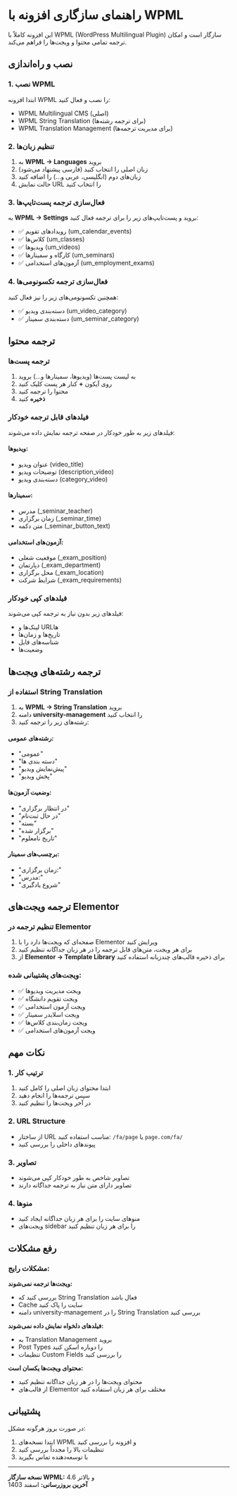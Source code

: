 # راهنمای سازگاری افزونه با WPML

این افزونه کاملاً با WPML (WordPress Multilingual Plugin) سازگار است و امکان ترجمه تمامی محتوا و ویجت‌ها را فراهم می‌کند.

## نصب و راه‌اندازی

### 1. نصب WPML
ابتدا افزونه WPML را نصب و فعال کنید:
- WPML Multilingual CMS (اصلی)
- WPML String Translation (برای ترجمه رشته‌ها)
- WPML Translation Management (برای مدیریت ترجمه‌ها)

### 2. تنظیم زبان‌ها
1. به **WPML → Languages** بروید
2. زبان اصلی را انتخاب کنید (فارسی پیشنهاد می‌شود)
3. زبان‌های دوم (انگلیسی، عربی و...) را اضافه کنید
4. حالت نمایش URL را انتخاب کنید

### 3. فعال‌سازی ترجمه پست‌تایپ‌ها
به **WPML → Settings** بروید و پست‌تایپ‌های زیر را برای ترجمه فعال کنید:
- ✅ رویدادهای تقویم (um_calendar_events)
- ✅ کلاس‌ها (um_classes) 
- ✅ ویدیوها (um_videos)
- ✅ کارگاه و سمینارها (um_seminars)
- ✅ آزمون‌های استخدامی (um_employment_exams)

### 4. فعال‌سازی ترجمه تکسونومی‌ها
همچنین تکسونومی‌های زیر را نیز فعال کنید:
- ✅ دسته‌بندی ویدیو (um_video_category)
- ✅ دسته‌بندی سمینار (um_seminar_category)

## ترجمه محتوا

### ترجمه پست‌ها
1. به لیست پست‌ها (ویدیوها، سمینارها و...) بروید
2. روی آیکون **+** کنار هر پست کلیک کنید
3. محتوا را ترجمه کنید
4. **ذخیره** کنید

### فیلدهای قابل ترجمه خودکار
فیلدهای زیر به طور خودکار در صفحه ترجمه نمایش داده می‌شوند:

#### ویدیوها:
- عنوان ویدیو (video_title)
- توضیحات ویدیو (description_video) 
- دسته‌بندی ویدیو (category_video)

#### سمینارها:
- مدرس (_seminar_teacher)
- زمان برگزاری (_seminar_time)
- متن دکمه (_seminar_button_text)

#### آزمون‌های استخدامی:
- موقعیت شغلی (_exam_position)
- دپارتمان (_exam_department)
- محل برگزاری (_exam_location)
- شرایط شرکت (_exam_requirements)

### فیلدهای کپی خودکار
فیلدهای زیر بدون نیاز به ترجمه کپی می‌شوند:
- لینک‌ها و URLها
- تاریخ‌ها و زمان‌ها
- شناسه‌های فایل
- وضعیت‌ها

## ترجمه رشته‌های ویجت‌ها

### استفاده از String Translation
1. به **WPML → String Translation** بروید
2. دامنه **university-management** را انتخاب کنید
3. رشته‌های زیر را ترجمه کنید:

#### رشته‌های عمومی:
- "عمومی" 
- "دسته بندی ها"
- "پیش‌نمایش ویدیو"
- "پخش ویدیو"

#### وضعیت آزمون‌ها:
- "در انتظار برگزاری"
- "در حال ثبت‌نام" 
- "بسته"
- "برگزار شده"
- "تاریخ نامعلوم"

#### برچسب‌های سمینار:
- "زمان برگزاری:"
- "مدرس:"
- "شروع یادگیری"

## ترجمه ویجت‌های Elementor

### تنظیم ترجمه در Elementor
1. صفحه‌ای که ویجت‌ها دارد را با Elementor ویرایش کنید
2. برای هر ویجت، متن‌های قابل ترجمه را در هر زبان جداگانه تنظیم کنید
3. از **Elementor → Template Library** برای ذخیره قالب‌های چندزبانه استفاده کنید

### ویجت‌های پشتیبانی شده:
- ✅ ویجت مدیریت ویدیوها
- ✅ ویجت تقویم دانشگاه  
- ✅ ویجت آزمون استخدامی
- ✅ ویجت اسلایدر سمینار
- ✅ ویجت زمان‌بندی کلاس‌ها
- ✅ ویجت آزمون‌های استخدامی

## نکات مهم

### 1. ترتیب کار
1. ابتدا محتوای زبان اصلی را کامل کنید
2. سپس ترجمه‌ها را انجام دهید
3. در آخر ویجت‌ها را تنظیم کنید

### 2. URL Structure
- از ساختار URL مناسب استفاده کنید: `/fa/page` یا `page.com/fa/`
- پیوندهای داخلی را بررسی کنید

### 3. تصاویر
- تصاویر شاخص به طور خودکار کپی می‌شوند
- تصاویر دارای متن نیاز به ترجمه جداگانه دارند

### 4. منوها
- منوهای سایت را برای هر زبان جداگانه ایجاد کنید
- ویجت‌های sidebar را برای هر زبان تنظیم کنید

## رفع مشکلات

### مشکلات رایج:

**ویجت‌ها ترجمه نمی‌شوند:**
- بررسی کنید که String Translation فعال باشد
- Cache سایت را پاک کنید
- دامنه university-management را در String Translation بررسی کنید

**فیلدهای دلخواه نمایش داده نمی‌شوند:**
- به Translation Management بروید
- Post Types را دوباره اسکن کنید
- تنظیمات Custom Fields را بررسی کنید

**محتوای ویجت‌ها یکسان است:**
- محتوای ویجت‌ها را در هر زبان جداگانه تنظیم کنید
- از قالب‌های Elementor مختلف برای هر زبان استفاده کنید

## پشتیبانی

در صورت بروز هرگونه مشکل:
1. ابتدا نسخه‌های WPML و افزونه را بررسی کنید  
2. تنظیمات بالا را مجدداً بررسی کنید
3. با توسعه‌دهنده تماس بگیرید

---

**نسخه سازگار WPML:** 4.6 و بالاتر  
**آخرین بروزرسانی:** اسفند 1403 